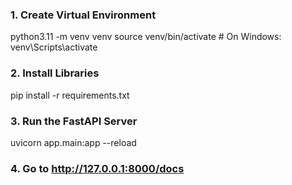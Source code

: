### 1. Create Virtual Environment
python3.11 -m venv venv
source venv/bin/activate   # On Windows: venv\Scripts\activate

### 2. Install Libraries
pip install -r requirements.txt

### 3. Run the FastAPI Server
uvicorn app.main:app --reload

### 4. Go to http://127.0.0.1:8000/docs 
